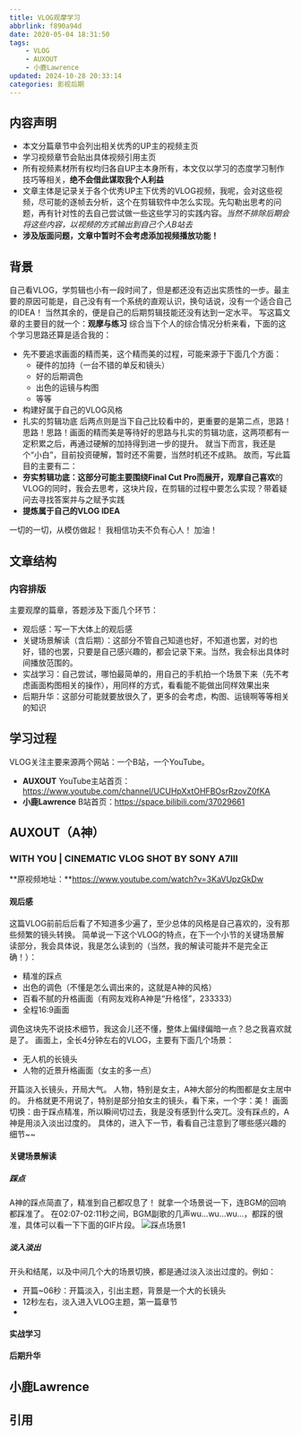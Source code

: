 ```yaml
---
title: VLOG观摩学习
abbrlink: f890a94d
date: 2020-05-04 18:31:50
tags:
    - VLOG
    - AUXOUT
    - 小鹿Lawrence
updated: 2024-10-28 20:33:14categories: 影视后期
---
```


## 内容声明
- 本文分篇章节中会列出相关优秀的UP主的视频主页
- 学习视频章节会贴出具体视频引用主页
- 所有视频素材所有权均归各自UP主本身所有，本文仅以学习的态度学习制作技巧等相关，**绝不会借此谋取我个人利益**
- 文章主体是记录关于各个优秀UP主下优秀的VLOG视频，我呢，会对这些视频，尽可能的逐帧去分析，这个在剪辑软件中怎么实现。先勾勒出思考的问题，再有针对性的去自己尝试做一些这些学习的实践内容。*当然不排除后期会将这些内容，以视频的方式输出到自己个人B站去*
- **涉及版面问题，文章中暂时不会考虑添加视频播放功能！**

## 背景
自己看VLOG，学剪辑也小有一段时间了，但是都还没有迈出实质性的一步。最主要的原因可能是，自己没有有一个系统的直观认识，换句话说，没有一个适合自己的IDEA！
当然其余的，便是自己的后期剪辑技能还没有达到一定水平。
写这篇文章的主要目的就一个：**观摩与练习**
综合当下个人的综合情况分析来看，下面的这个学习思路还算是适合我的：
<!-- more -->
- 先不要追求画面的精而美，这个精而美的过程，可能来源于下面几个方面：
    + 硬件的加持（一台不错的单反和镜头）
    + 好的后期调色
    + 出色的运镜与构图
    + 等等
- 构建好属于自己的VLOG风格
- 扎实的剪辑功底
后两点则是当下自己比较看中的，更重要的是第二点，思路！思路！思路！画面的精而美是等待好的思路与扎实的剪辑功底，这两项都有一定积累之后，再通过硬解的加持得到进一步的提升。
就当下而言，我还是个“小白”，目前投资硬解，暂时还不需要，当然时机还不成熟。
故而，写此篇目的主要有二：
- **夯实剪辑功底：**这部分可能主要围绕Final Cut Pro而展开，观摩**自己喜欢**的VLOG的同时，我会去思考，这块片段，在剪辑的过程中要怎么实现？带着疑问去寻找答案并与之赋予实践
- **提炼属于自己的VLOG IDEA**

一切的一切，从模仿做起！
我相信功夫不负有心人！
加油！
## 文章结构
### 内容排版
主要观摩的篇章，答题涉及下面几个环节：
- 观后感：写一下大体上的观后感
- 关键场景解读（含后期）：这部分不管自己知道也好，不知道也罢，对的也好，错的也罢，只要是自己感兴趣的，都会记录下来。当然，我会标出具体时间播放范围的。
- 实战学习：自己尝试，哪怕最简单的，用自己的手机拍一个场景下来（先不考虑画面构图相关的操作），用同样的方式，看看能不能做出同样效果出来
- 后期升华：这部分可能就要放很久了，更多的会考虑，构图、运镜啊等等相关的知识

## 学习过程
VLOG关注主要来源两个网站：一个B站，一个YouTube。
- **AUXOUT** YouTube主站首页：https://www.youtube.com/channel/UCUHpXxtOHFBOsrRzovZ0fKA
- **小鹿Lawrence** B站首页：https://space.bilibili.com/37029661

## AUXOUT（A神）
### WITH YOU | CINEMATIC VLOG SHOT BY SONY A7III
**原视频地址：**https://www.youtube.com/watch?v=3KaVUpzGkDw
#### 观后感
这篇VLOG前前后后看了不知道多少遍了，至少总体的风格是自己喜欢的，没有那些频繁的镜头转换。
简单说一下这个VLOG的特点，在下一个小节的关键场景解读部分，我会具体说，我是怎么读到的（当然，我的解读可能并不是完全正确！）：
- 精准的踩点
- 出色的调色（不懂是怎么调出来的，这就是A神的风格）
- 百看不腻的升格画面（有网友戏称A神是“升格怪”，233333）
- 全程16:9画面

调色这块先不说技术细节，我这会儿还不懂，整体上偏绿偏暗一点？总之我喜欢就是了。
画面上，全长4分钟左右的VLOG，主要有下面几个场景：
- 无人机的长镜头
- 人物的近景升格画面（女主的多一点）

开篇淡入长镜头，开局大气。
人物，特别是女主，A神大部分的构图都是女主居中的。
升格就更不用说了，特别是部分拍女主的镜头，看下来，一个字：美！
画面切换：由于踩点精准，所以瞬间切过去，我是没有感到什么突兀。没有踩点的，A神是用淡入淡出过度的。
具体的，进入下一节，看看自己注意到了哪些感兴趣的细节~~
#### 关键场景解读
##### 踩点
A神的踩点简直了，精准到自己都叹息了！
就拿一个场景说一下，连BGM的回响都踩准了。
在02:07-02:11秒之间，BGM副歌的几声wu...wu...wu...，都踩的很准，具体可以看一下下面的GIF片段。
![踩点场景1](f890a94d/with_you_1.gif)
##### 淡入淡出
开头和结尾，以及中间几个大的场景切换，都是通过淡入淡出过度的。例如：
- 开篇~06秒：开篇淡入，引出主题，背景是一个大的长镜头
- 12秒左右，淡入进入VLOG主题，第一篇章节
- 

#### 实战学习
#### 后期升华

## 小鹿Lawrence
## 引用